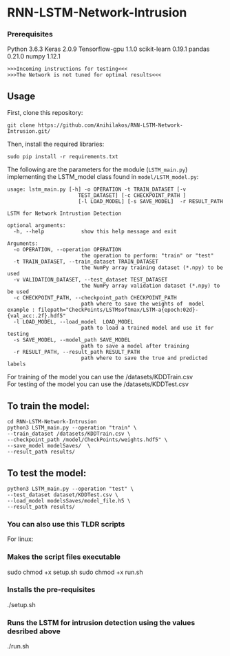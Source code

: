
# RNN-LSTM-Network-Intrusion

### Prerequisites
Python 3.6.3 Keras 2.0.9 Tensorflow-gpu 1.1.0 scikit-learn 0.19.1 pandas 0.21.0 numpy 1.12.1

    >>>Incoming instructions for testing<<<
    >>>The Network is not tuned for optimal results<<<

## Usage

First, clone this repository:

```buildoutcfg
git clone https://github.com/Anihilakos/RNN-LSTM-Network-Intrusion.git/
```

Then, install the required libraries:

```buildoutcfg
sudo pip install -r requirements.txt
```


The following are the parameters for the module (`LSTM_main.py`) implementing the LSTM_model class found in `model/LSTM_model.py`:

```buildoutcfg
usage: lstm_main.py [-h] -o OPERATION -t TRAIN_DATASET [-v
                       TEST_DATASET] [-c CHECKPOINT_PATH ]
                       [-l LOAD_MODEL] [-s SAVE_MODEL]  -r RESULT_PATH

LSTM for Network Intrustion Detection

optional arguments:
  -h, --help            show this help message and exit

Arguments:
  -o OPERATION, --operation OPERATION
                        the operation to perform: "train" or "test"
  -t TRAIN_DATASET, --train_dataset TRAIN_DATASET
                        the NumPy array training dataset (*.npy) to be used
  -v VALIDATION_DATASET, --test_dataset TEST_DATASET
                        the NumPy array validation dataset (*.npy) to be used
  -c CHECKPOINT_PATH, --checkpoint_path CHECKPOINT_PATH
                        path where to save the weights of  model example : filepath="CheckPoints/LSTMsoftmax/LSTM-a{epoch:02d}-{val_acc:.2f}.hdf5"
  -l LOAD_MODEL, --load_model  LOAD_MODEL
                        path to load a trained model and use it for testing
  -s SAVE_MODEL, --model_path SAVE_MODEL
                        path to save a model after training
  -r RESULT_PATH, --result_path RESULT_PATH
                        path where to save the true and predicted labels
```

For training of the model you can use the /datasets/KDDTrain.csv <br />
For testing of the model you can use the /datasets/KDDTest.csv <br />


## To train the model:

```buildoutcfg
cd RNN-LSTM-Network-Intrusion
python3 LSTM_main.py --operation "train" \
--train_dataset /datasets/KDDTrain.csv \
--checkpoint_path /model/CheckPoints/weights.hdf5" \
--save_model modelSaves/  \
--result_path results/
```
## To test the model:

```buildoutcfg
python3 LSTM_main.py --operation "test" \
--test_dataset dataset/KDDTest.csv \
--load_model modelsSaves/model_file.h5 \
--result_path results/
```
### You can also use this TLDR scripts
For linux:
### Makes the script files executable
sudo chmod +x setup.sh
sudo chmod +x run.sh

### Installs the pre-requisites
./setup.sh

### Runs the LSTM for intrusion detection using the values desribed above
./run.sh
```
